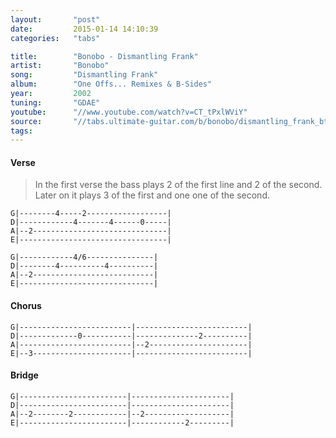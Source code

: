 ```yaml
---
layout:       "post"
date:         2015-01-14 14:10:39
categories:   "tabs"

title:        "Bonobo - Dismantling Frank"
artist:       "Bonobo"
song:         "Dismantling Frank"
album:        "One Offs... Remixes & B-Sides"
year:         2002
tuning:       "GDAE"
youtube:      "//www.youtube.com/watch?v=CT_tPxlWViY"
source:       "//tabs.ultimate-guitar.com/b/bonobo/dismantling_frank_btab_1406439id_29072013date.htm"
tags:         
---
```


#### Verse

> In the first verse the bass plays 2 of the first line and 2 of the second. Later on it 
plays 3 of the first and one one of the second.

```
G|--------4-----2------------------|
D|------------4-------4------0-----|
A|--2------------------------------|
E|---------------------------------|
```
```
G|------------4/6---------------|
D|--------4----------4----------|
A|--2---------------------------|
E|------------------------------|
```

#### Chorus
```
G|-------------------------|-------------------------|
D|-------------0-----------|--------------2----------|
A|-------------------------|--2----------------------|
E|--3----------------------|-------------------------|
```

#### Bridge
```
G|------------------------|----------------------|
D|------------------------|----------------------|
A|--2--------2------------|--2-------------------|
E|------------------------|------------2---------|
```